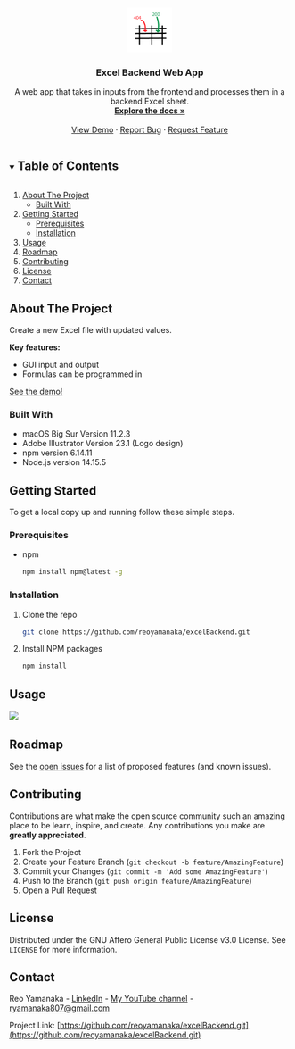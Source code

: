 <!--
*** Thanks for checking out this project. If you have a suggestion
*** that would make this better, please fork the repo and create a pull request
*** or simply open an issue with the tag "enhancement".
***
-->


<!-- PROJECT LOGO -->
<br />
<p align="center">
  <a href="https://github.com/reoyamanaka/excelBackend.git">
    <img src="images/excelBackend.gif" alt="Logo" width="80" height="80">
  </a>

  <h3 align="center">Excel Backend Web App</h3>

  <p align="center">
    A web app that takes in inputs from the frontend and processes them in a backend Excel sheet. 
    <br />
    <a href="https://github.com/reoyamanaka/excelBackend"><strong>Explore the docs »</strong></a>
    <br />
    <br />
    <a href="#usage">View Demo</a>
    ·
    <a href="https://github.com/reoyamanaka/excelBackend/issues">Report Bug</a>
    ·
    <a href="https://github.com/reoyamanaka/excelBackend/issues">Request Feature</a>
  </p>
</p>


<!-- TABLE OF CONTENTS -->
<details open="open">
  <summary><h2 style="display: inline-block">Table of Contents</h2></summary>
  <ol>
    <li>
      <a href="#about-the-project">About The Project</a>
      <ul>
        <li><a href="#built-with">Built With</a></li>
      </ul>
    </li>
    <li>
      <a href="#getting-started">Getting Started</a>
      <ul>
        <li><a href="#prerequisites">Prerequisites</a></li>
        <li><a href="#installation">Installation</a></li>
      </ul>
    </li>
    <li><a href="#usage">Usage</a></li>
    <li><a href="#roadmap">Roadmap</a></li>
    <li><a href="#contributing">Contributing</a></li>
    <li><a href="#license">License</a></li>
    <li><a href="#contact">Contact</a></li>
  </ol>
</details>


<!-- ABOUT THE PROJECT -->
## About The Project

Create a new Excel file with updated values. 

<b>Key features:</b>
<ul>
  <li>GUI input and output</li>
  <li>Formulas can be programmed in</li>
</ul>
<a href="#usage">See the demo!</a>

### Built With

* macOS Big Sur Version 11.2.3
* Adobe Illustrator Version 23.1 (Logo design)
* npm version 6.14.11
* Node.js version 14.15.5

<!-- GETTING STARTED -->
## Getting Started

To get a local copy up and running follow these simple steps.

### Prerequisites

* npm
  ```sh
  npm install npm@latest -g
  ```

### Installation

1. Clone the repo
   ```sh
   git clone https://github.com/reoyamanaka/excelBackend.git
   ```
2. Install NPM packages
   ```sh
   npm install
   ```

<!-- USAGE -->
## Usage

![](images/demo.gif)


<!-- ROADMAP -->
## Roadmap

See the [open issues](https://github.com/reoyamanaka/excelBackend/issues) for a list of proposed features (and known issues).


<!-- CONTRIBUTING -->
## Contributing

Contributions are what make the open source community such an amazing place to be learn, inspire, and create. Any contributions you make are **greatly appreciated**.

1. Fork the Project
2. Create your Feature Branch (`git checkout -b feature/AmazingFeature`)
3. Commit your Changes (`git commit -m 'Add some AmazingFeature'`)
4. Push to the Branch (`git push origin feature/AmazingFeature`)
5. Open a Pull Request


<!-- LICENSE -->
## License

Distributed under the GNU Affero General Public License v3.0 License. See `LICENSE` for more information.


<!-- CONTACT -->
## Contact

Reo Yamanaka - [LinkedIn](https://www.linkedin.com/in/reo-yamanaka-7a2289119/) - [My YouTube channel](https://www.youtube.com/channel/UCBwqp_MEM2XcSnq7kRvOB3A) - ryamanaka807@gmail.com

Project Link: [https://github.com/reoyamanaka/excelBackend.git](https://github.com/reoyamanaka/excelBackend.git)
